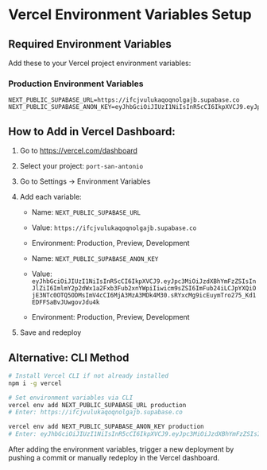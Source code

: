 # Vercel Environment Variables Setup

## Required Environment Variables

Add these to your Vercel project environment variables:

### Production Environment Variables
```
NEXT_PUBLIC_SUPABASE_URL=https://ifcjvulukaqoqnolgajb.supabase.co
NEXT_PUBLIC_SUPABASE_ANON_KEY=eyJhbGciOiJIUzI1NiIsInR5cCI6IkpXVCJ9.eyJpc3MiOiJzdXBhYmFzZSIsInJlZiI6ImlmY2p2dWx1a2Fxb3Fub2xnYWpiIiwicm9sZSI6ImFub24iLCJpYXQiOjE3NTc0OTQ5ODMsImV4cCI6MjA3MzA3MDk4M30.sRYxcMg9icEuymTro275_Kd1EDFFSaBvJUwgovJdu4k
```

## How to Add in Vercel Dashboard:

1. Go to https://vercel.com/dashboard
2. Select your project: `port-san-antonio`
3. Go to Settings → Environment Variables
4. Add each variable:
   - Name: `NEXT_PUBLIC_SUPABASE_URL`
   - Value: `https://ifcjvulukaqoqnolgajb.supabase.co`
   - Environment: Production, Preview, Development
   
   - Name: `NEXT_PUBLIC_SUPABASE_ANON_KEY`
   - Value: `eyJhbGciOiJIUzI1NiIsInR5cCI6IkpXVCJ9.eyJpc3MiOiJzdXBhYmFzZSIsInJlZiI6ImlmY2p2dWx1a2Fxb3Fub2xnYWpiIiwicm9sZSI6ImFub24iLCJpYXQiOjE3NTc0OTQ5ODMsImV4cCI6MjA3MzA3MDk4M30.sRYxcMg9icEuymTro275_Kd1EDFFSaBvJUwgovJdu4k`
   - Environment: Production, Preview, Development

5. Save and redeploy

## Alternative: CLI Method
```bash
# Install Vercel CLI if not already installed
npm i -g vercel

# Set environment variables via CLI
vercel env add NEXT_PUBLIC_SUPABASE_URL production
# Enter: https://ifcjvulukaqoqnolgajb.supabase.co

vercel env add NEXT_PUBLIC_SUPABASE_ANON_KEY production  
# Enter: eyJhbGciOiJIUzI1NiIsInR5cCI6IkpXVCJ9.eyJpc3MiOiJzdXBhYmFzZSIsInJlZiI6ImlmY2p2dWx1a2Fxb3Fub2xnYWpiIiwicm9sZSI6ImFub24iLCJpYXQiOjE3NTc0OTQ5ODMsImV4cCI6MjA3MzA3MDk4M30.sRYxcMg9icEuymTro275_Kd1EDFFSaBvJUwgovJdu4k
```

After adding the environment variables, trigger a new deployment by pushing a commit or manually redeploy in the Vercel dashboard.
